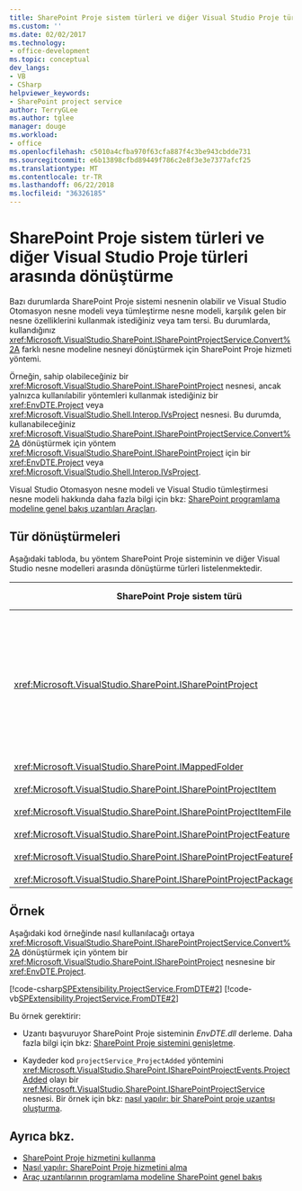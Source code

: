 ```yaml
---
title: SharePoint Proje sistem türleri ve diğer Visual Studio Proje türleri arasında dönüştürme | Microsoft Docs
ms.custom: ''
ms.date: 02/02/2017
ms.technology:
- office-development
ms.topic: conceptual
dev_langs:
- VB
- CSharp
helpviewer_keywords:
- SharePoint project service
author: TerryGLee
ms.author: tglee
manager: douge
ms.workload:
- office
ms.openlocfilehash: c5010a4cfba970f63cfa887f4c3be943cbdde731
ms.sourcegitcommit: e6b13898cfbd89449f786c2e8f3e3e7377afcf25
ms.translationtype: MT
ms.contentlocale: tr-TR
ms.lasthandoff: 06/22/2018
ms.locfileid: "36326185"
---
```

# <a name="convert-between-sharepoint-project-system-types-and-other-visual-studio-project-types"></a>SharePoint Proje sistem türleri ve diğer Visual Studio Proje türleri arasında dönüştürme
  Bazı durumlarda SharePoint Proje sistemi nesnenin olabilir ve Visual Studio Otomasyon nesne modeli veya tümleştirme nesne modeli, karşılık gelen bir nesne özelliklerini kullanmak istediğiniz veya tam tersi. Bu durumlarda, kullandığınız <xref:Microsoft.VisualStudio.SharePoint.ISharePointProjectService.Convert%2A> farklı nesne modeline nesneyi dönüştürmek için SharePoint Proje hizmeti yöntemi.

 Örneğin, sahip olabileceğiniz bir <xref:Microsoft.VisualStudio.SharePoint.ISharePointProject> nesnesi, ancak yalnızca kullanılabilir yöntemleri kullanmak istediğiniz bir <xref:EnvDTE.Project> veya <xref:Microsoft.VisualStudio.Shell.Interop.IVsProject> nesnesi. Bu durumda, kullanabileceğiniz <xref:Microsoft.VisualStudio.SharePoint.ISharePointProjectService.Convert%2A> dönüştürmek için yöntem <xref:Microsoft.VisualStudio.SharePoint.ISharePointProject> için bir <xref:EnvDTE.Project> veya <xref:Microsoft.VisualStudio.Shell.Interop.IVsProject>.

 Visual Studio Otomasyon nesne modeli ve Visual Studio tümleştirmesi nesne modeli hakkında daha fazla bilgi için bkz: [SharePoint programlama modeline genel bakış uzantıları Araçları](../sharepoint/overview-of-the-programming-model-of-sharepoint-tools-extensions.md).

## <a name="types-of-conversions"></a>Tür dönüştürmeleri
 Aşağıdaki tabloda, bu yöntem SharePoint Proje sisteminin ve diğer Visual Studio nesne modelleri arasında dönüştürme türleri listelenmektedir.

|SharePoint Proje sistem türü|Karşılık gelen türlerinde Otomasyonu ve tümleştirme nesne modelleri|
|------------------------------------|-------------------------------------------------------------------------|
|<xref:Microsoft.VisualStudio.SharePoint.ISharePointProject>|<xref:EnvDTE.Project><br /><br /> veya<br /><br /> Herhangi bir arabirimi projesi için temel alınan COM nesnesi tarafından uygulanan Visual Studio tümleştirmesi nesne modeli. Bu arabirimleri dahil <xref:Microsoft.VisualStudio.Shell.Interop.IVsHierarchy>, <xref:Microsoft.VisualStudio.Shell.Interop.IVsProject> (veya türetilmiş bir arabirim) ve <xref:Microsoft.VisualStudio.Shell.Interop.IVsBuildPropertyStorage>. Projeler tarafından uygulanan ana arabirimleri listesi için bkz: [proje modeli çekirdek bileşenleri](../extensibility/internals/project-model-core-components.md).|
|<xref:Microsoft.VisualStudio.SharePoint.IMappedFolder><br /><br /> <xref:Microsoft.VisualStudio.SharePoint.ISharePointProjectItem><br /><br /> <xref:Microsoft.VisualStudio.SharePoint.ISharePointProjectItemFile><br /><br /> <xref:Microsoft.VisualStudio.SharePoint.ISharePointProjectFeature><br /><br /> <xref:Microsoft.VisualStudio.SharePoint.ISharePointProjectFeatureResourceFile><br /><br /> <xref:Microsoft.VisualStudio.SharePoint.ISharePointProjectPackage>|<xref:EnvDTE.ProjectItem><br /><br /> veya<br /><br /> A<xref:System.UInt32> proje üye tanımlar (bir VSITEMID olarak da bilinir) değeri <xref:Microsoft.VisualStudio.Shell.Interop.IVsHierarchy> , içerir. Bu değer için geçirilebilir *ItemId* bazı parametresinin <xref:Microsoft.VisualStudio.Shell.Interop.IVsHierarchy> yöntemleri.|

## <a name="example"></a>Örnek
 Aşağıdaki kod örneğinde nasıl kullanılacağı ortaya <xref:Microsoft.VisualStudio.SharePoint.ISharePointProjectService.Convert%2A> dönüştürmek için yöntem bir <xref:Microsoft.VisualStudio.SharePoint.ISharePointProject> nesnesine bir <xref:EnvDTE.Project>.

 [!code-csharp[SPExtensibility.ProjectService.FromDTE#2](../sharepoint/codesnippet/CSharp/spprojectserviceaddin/connect.cs#2)]
 [!code-vb[SPExtensibility.ProjectService.FromDTE#2](../sharepoint/codesnippet/VisualBasic/spprojectserviceaddin/connect.vb#2)]

 Bu örnek gerektirir:

-   Uzantı başvuruyor SharePoint Proje sisteminin *EnvDTE.dll* derleme. Daha fazla bilgi için bkz: [SharePoint Proje sistemini genişletme](../sharepoint/extending-the-sharepoint-project-system.md).

-   Kaydeder kod `projectService_ProjectAdded` yöntemini <xref:Microsoft.VisualStudio.SharePoint.ISharePointProjectEvents.ProjectAdded> olayı bir <xref:Microsoft.VisualStudio.SharePoint.ISharePointProjectService> nesnesi. Bir örnek için bkz: [nasıl yapılır: bir SharePoint proje uzantısı oluşturma](../sharepoint/how-to-create-a-sharepoint-project-extension.md).

## <a name="see-also"></a>Ayrıca bkz.

- [SharePoint Proje hizmetini kullanma](../sharepoint/using-the-sharepoint-project-service.md)
- [Nasıl yapılır: SharePoint Proje hizmetini alma](../sharepoint/how-to-retrieve-the-sharepoint-project-service.md)
- [Araç uzantılarının programlama modeline SharePoint genel bakış](../sharepoint/overview-of-the-programming-model-of-sharepoint-tools-extensions.md)

